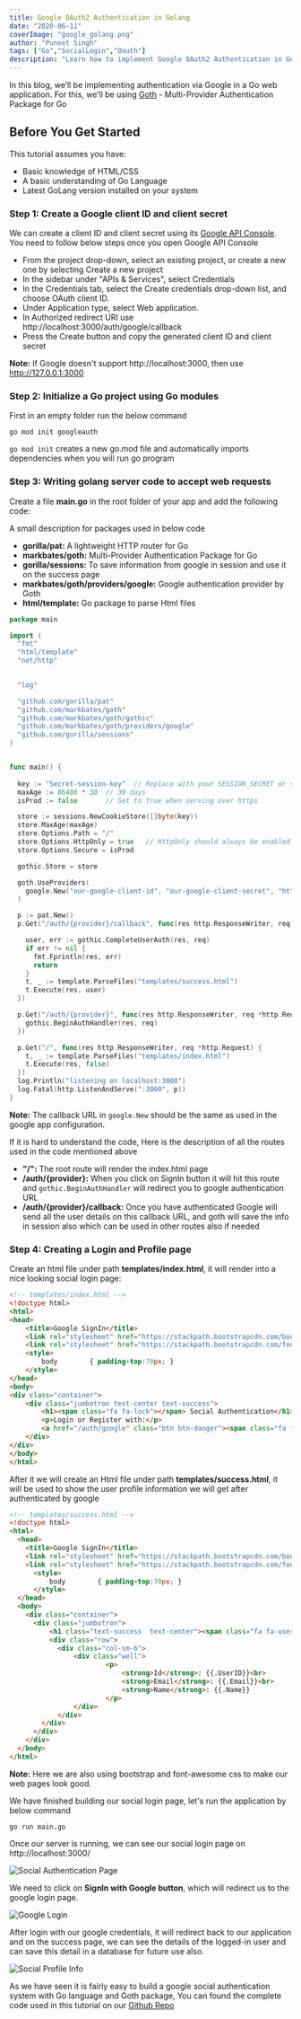 ```yaml
---
title: Google OAuth2 Authentication in Golang
date: "2020-06-11"
coverImage: "google_golang.png"
author: "Puneet Singh"
tags: ["Go","SocialLogin","Oauth"]
description: "Learn how to implement Google OAuth2 Authentication in Golang using Goath"
---
```


In this blog, we’ll be implementing authentication via Google in a Go web application. For this, we’ll be using [Goth](https://github.com/markbates/goth) - Multi-Provider Authentication Package for Go

## Before You Get Started
This tutorial assumes you have:

*   Basic knowledge of HTML/CSS
*   A basic understanding of Go Language
*   Latest GoLang version installed on your system

### Step 1: Create a Google client ID and client secret

We can create a  client ID and client secret using its [Google API Console](https://console.developers.google.com/). You need to follow below steps once you open Google API Console

- From the project drop-down, select an existing project, or create a new one by selecting Create a new project
- In the sidebar under "APIs & Services", select Credentials
- In the Credentials tab, select the Create credentials drop-down list, and choose OAuth client ID.
- Under Application type, select Web application.
- In Authorized redirect URI use http://localhost:3000/auth/google/callback
- Press the Create button and copy the generated client ID and client secret

**Note:** If Google doesn't support http://localhost:3000, then use http://127.0.0.1:3000

### Step 2: Initialize a Go project using Go modules

First in an empty folder run the below command

```
go mod init googleauth
```

`go mod init` creates a new go.mod file and automatically imports dependencies when you will run go program

### Step 3: Writing golang server code to accept web requests

Create a file **main.go** in the root folder of your app and add the following code: 

A small description for packages used in below code
- **gorilla/pat:**  A lightweight HTTP router for Go
- **markbates/goth:**  Multi-Provider Authentication Package for Go
- **gorilla/sessions:**  To save information from google in session and use it on the success page
- **markbates/goth/providers/google:**  Google authentication provider by Goth
- **html/template:** Go package to parse Html files


```Go
package main

import (
  "fmt"
  "html/template"
  "net/http"
  

  "log"

  "github.com/gorilla/pat"
  "github.com/markbates/goth"
  "github.com/markbates/goth/gothic"
  "github.com/markbates/goth/providers/google"
  "github.com/gorilla/sessions"
)


func main() {
  
  key := "Secret-session-key"  // Replace with your SESSION_SECRET or similar
  maxAge := 86400 * 30  // 30 days
  isProd := false       // Set to true when serving over https

  store := sessions.NewCookieStore([]byte(key))
  store.MaxAge(maxAge)
  store.Options.Path = "/"
  store.Options.HttpOnly = true   // HttpOnly should always be enabled
  store.Options.Secure = isProd

  gothic.Store = store

  goth.UseProviders(
    google.New("our-google-client-id", "our-google-client-secret", "http://localhost:3000/auth/google/callback", "email", "profile"),
  )

  p := pat.New()
  p.Get("/auth/{provider}/callback", func(res http.ResponseWriter, req *http.Request) {

    user, err := gothic.CompleteUserAuth(res, req)
    if err != nil {
      fmt.Fprintln(res, err)
      return
    }
    t, _ := template.ParseFiles("templates/success.html")
    t.Execute(res, user)
  })

  p.Get("/auth/{provider}", func(res http.ResponseWriter, req *http.Request) {
    gothic.BeginAuthHandler(res, req)
  })

  p.Get("/", func(res http.ResponseWriter, req *http.Request) {
    t, _ := template.ParseFiles("templates/index.html")
    t.Execute(res, false)
  })
  log.Println("listening on localhost:3000")
  log.Fatal(http.ListenAndServe(":3000", p))
}

```
**Note:** The callback URL in `google.New` should be the same as used in the google app configuration.

If it is hard to understand the code, Here is the description of all the routes used in the code mentioned above

- **"/":**  The root route will render the index.html page
- **/auth/{provider}:**  When you click on SignIn button it will hit this route and `gothic.BeginAuthHandler` will redirect you to google authentication URL
- **/auth/{provider}/callback:**  Once you have authenticated Google will send all the user details on this callback URL, and goth will save the info in session also which can be used in other routes also if needed



### Step 4: Creating a Login and Profile page

Create an html file under path **templates/index.html**, it will render into a nice looking social login page:

```html 
<!-- templates/index.html -->
<!doctype html>
<html>
<head>
    <title>Google SignIn</title>
    <link rel="stylesheet" href="https://stackpath.bootstrapcdn.com/bootstrap/4.4.1/css/bootstrap.min.css"> <!-- load bulma css -->
    <link rel="stylesheet" href="https://stackpath.bootstrapcdn.com/font-awesome/4.7.0/css/font-awesome.min.css"> <!-- load fontawesome -->
    <style>
        body        { padding-top:70px; }
    </style>
</head>
<body>
<div class="container">
    <div class="jumbotron text-center text-success">
        <h1><span class="fa fa-lock"></span> Social Authentication</h1>
        <p>Login or Register with:</p>
        <a href="/auth/google" class="btn btn-danger"><span class="fa fa-google"></span> SignIn with Google</a>
    </div>
</div>
</body>
</html> 
```

After it we will create an Html file under path **templates/success.html**, it will be used to show the user profile information we will get after authenticated by google

```html 
<!-- templates/success.html -->
<!doctype html>
<html>
  <head>
    <title>Google SignIn</title>
    <link rel="stylesheet" href="https://stackpath.bootstrapcdn.com/bootstrap/4.4.1/css/bootstrap.min.css"> <!-- load bulma css -->
    <link rel="stylesheet" href="https://stackpath.bootstrapcdn.com/font-awesome/4.7.0/css/font-awesome.min.css"> <!-- load fontawesome -->
      <style>
          body        { padding-top:70px; }
      </style>
  </head>
  <body>
    <div class="container">
      <div class="jumbotron">
          <h1 class="text-success  text-center"><span class="fa fa-user"></span> Profile Information</h1>
          <div class="row">
            <div class="col-sm-6">
                <div class="well">
                        <p>
                            <strong>Id</strong>: {{.UserID}}<br>
                            <strong>Email</strong>: {{.Email}}<br>
                            <strong>Name</strong>: {{.Name}}
                        </p>
                </div>
            </div>
        </div>
      </div>
    </div>
  </body>
</html>
```
**Note:** Here we are also using bootstrap and font-awesome css to make our web pages look good. 



We have finished building our social login page, let's run the application by below command


```
go run main.go
```

Once our server is running, we can see our social login page on http://localhost:3000/

![Social Authentication Page](go_google_login.jpg "Social Authentication Page")

We need to click on **SignIn with Google button**, which will redirect us to the google login page.

![Google Login](google_login.jpg "Google Login")

After login with our google credentials, it will redirect back to our application and on the success page, we can see the details of the logged-in user and can save this detail in a database for future use also.

![Social Profile Info](go_google_profile.jpg "Social Profile Info")

As we have seen it is fairly easy to build a google social authentication system with Go language and Goth package, You can found the complete code used in this tutorial on our [Github Repo](https://github.com/LoginRadius/engineering-blog-samples/tree/master/GoLang/GoogleAuthenticationGoth)
